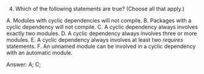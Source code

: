 4. Which of the following statements are true? (Choose all that apply.)

A. Modules with cyclic dependencies will not compile.
B. Packages with a cyclic dependency will not compile.
C. A cyclic dependency always involves exactly two modules.
D. A cyclic dependency always involves three or more modules.
E. A cyclic dependency always involves at least two *requires* statements.
F. An unnamed module can be involved in a cyclic dependency with an automatic module.


Answer: A; C; 